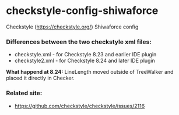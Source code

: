 # checkstyle-config-shiwaforce
Checkstyle (https://checkstyle.org/) Shiwaforce config

### Differences between the two checkstyle xml files:
- checkstyle.xml - for Checkstyle 8.23 and earlier IDE plugin
- checkstyle2.xml - for Checkstyle 8.24 and later IDE plugin

**What happend at 8.24:** LineLength moved outside of TreeWalker and placed it directly in Checker.

### Related site:
- https://github.com/checkstyle/checkstyle/issues/2116

